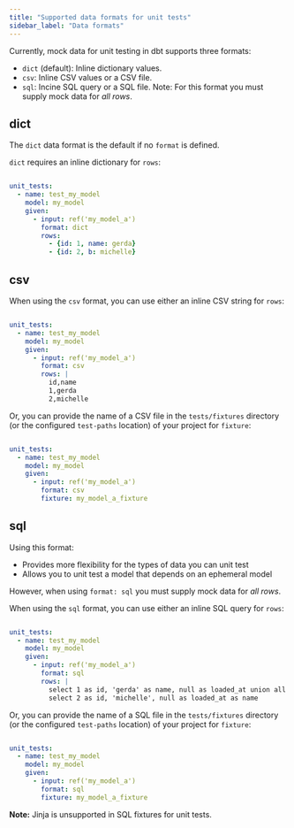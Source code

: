 ```yaml
---
title: "Supported data formats for unit tests"
sidebar_label: "Data formats"
---
```


Currently, mock data for unit testing in dbt supports three formats:

- `dict` (default): Inline dictionary values.
- `csv`: Inline CSV values or a CSV file.
- `sql`: Incine SQL query or a SQL file. Note: For this format you must supply mock data for _all rows_. 

## dict

The `dict` data format is the default if no `format` is defined.

`dict` requires an inline dictionary for `rows`:

```yml

unit_tests:
  - name: test_my_model
    model: my_model
    given:
      - input: ref('my_model_a')
        format: dict
        rows:
          - {id: 1, name: gerda}
          - {id: 2, b: michelle}    

```

## csv

When using the `csv` format, you can use either an inline CSV string for `rows`:

```yml

unit_tests:
  - name: test_my_model
    model: my_model
    given:
      - input: ref('my_model_a')
        format: csv
        rows: |
          id,name
          1,gerda
          2,michelle

```

Or, you can provide the name of a CSV file in the `tests/fixtures` directory (or the configured `test-paths` location) of your project for `fixture`: 

```yml

unit_tests:
  - name: test_my_model
    model: my_model
    given:
      - input: ref('my_model_a')
        format: csv
        fixture: my_model_a_fixture

```

## sql

Using this format:
- Provides more flexibility for the types of data you can unit test
- Allows you to unit test a model that depends on an ephemeral model

However, when using `format: sql` you must supply mock data for _all rows_.

When using the `sql` format, you can use either an inline SQL query for `rows`:

```yml

unit_tests:
  - name: test_my_model
    model: my_model
    given:
      - input: ref('my_model_a')
        format: sql
        rows: |
          select 1 as id, 'gerda' as name, null as loaded_at union all
          select 2 as id, 'michelle', null as loaded_at as name

```

Or, you can provide the name of a SQL file in the `tests/fixtures` directory (or the configured `test-paths` location) of your project for `fixture`: 

```yml

unit_tests:
  - name: test_my_model
    model: my_model
    given:
      - input: ref('my_model_a')
        format: sql
        fixture: my_model_a_fixture

```

**Note:** Jinja is unsupported in SQL fixtures for unit tests.
